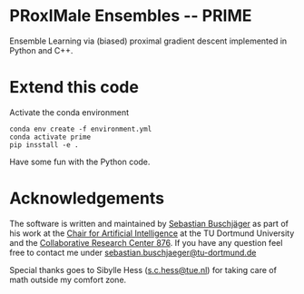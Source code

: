 # PRoxIMale Ensembles -- PRIME

Ensemble Learning via (biased) proximal gradient descent implemented in Python and C++. 


# Extend this code

Activate the conda environment

    conda env create -f environment.yml
    conda activate prime
    pip insstall -e .

Have some fun with the Python code.

# Acknowledgements 

The software is written and maintained by [Sebastian Buschjäger](https://sbuschjaeger.github.io/) as part of his work at the [Chair for Artificial Intelligence](https://www-ai.cs.tu-dortmund.de) at the TU Dortmund University and the [Collaborative Research Center 876](https://sfb876.tu-dortmund.de). If you have any question feel free to contact me under sebastian.buschjaeger@tu-dortmund.de 

Special thanks goes to Sibylle Hess (s.c.hess@tue.nl) for taking care of math outside my comfort zone.